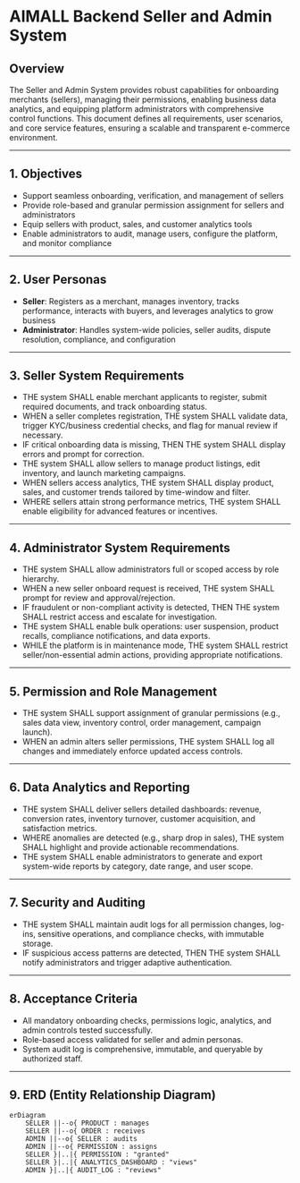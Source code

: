 # AIMALL Backend Seller and Admin System

## Overview
The Seller and Admin System provides robust capabilities for onboarding merchants (sellers), managing their permissions, enabling business data analytics, and equipping platform administrators with comprehensive control functions. This document defines all requirements, user scenarios, and core service features, ensuring a scalable and transparent e-commerce environment.

---

## 1. Objectives
- Support seamless onboarding, verification, and management of sellers
- Provide role-based and granular permission assignment for sellers and administrators
- Equip sellers with product, sales, and customer analytics tools
- Enable administrators to audit, manage users, configure the platform, and monitor compliance

---

## 2. User Personas
- **Seller**: Registers as a merchant, manages inventory, tracks performance, interacts with buyers, and leverages analytics to grow business
- **Administrator**: Handles system-wide policies, seller audits, dispute resolution, compliance, and configuration

---

## 3. Seller System Requirements
- THE system SHALL enable merchant applicants to register, submit required documents, and track onboarding status.
- WHEN a seller completes registration, THE system SHALL validate data, trigger KYC/business credential checks, and flag for manual review if necessary.
- IF critical onboarding data is missing, THEN THE system SHALL display errors and prompt for correction.
- THE system SHALL allow sellers to manage product listings, edit inventory, and launch marketing campaigns.
- WHEN sellers access analytics, THE system SHALL display product, sales, and customer trends tailored by time-window and filter.
- WHERE sellers attain strong performance metrics, THE system SHALL enable eligibility for advanced features or incentives.

---

## 4. Administrator System Requirements
- THE system SHALL allow administrators full or scoped access by role hierarchy.
- WHEN a new seller onboard request is received, THE system SHALL prompt for review and approval/rejection.
- IF fraudulent or non-compliant activity is detected, THEN THE system SHALL restrict access and escalate for investigation.
- THE system SHALL enable bulk operations: user suspension, product recalls, compliance notifications, and data exports.
- WHILE the platform is in maintenance mode, THE system SHALL restrict seller/non-essential admin actions, providing appropriate notifications.

---

## 5. Permission and Role Management
- THE system SHALL support assignment of granular permissions (e.g., sales data view, inventory control, order management, campaign launch).
- WHEN an admin alters seller permissions, THE system SHALL log all changes and immediately enforce updated access controls.

---

## 6. Data Analytics and Reporting
- THE system SHALL deliver sellers detailed dashboards: revenue, conversion rates, inventory turnover, customer acquisition, and satisfaction metrics.
- WHERE anomalies are detected (e.g., sharp drop in sales), THE system SHALL highlight and provide actionable recommendations.
- THE system SHALL enable administrators to generate and export system-wide reports by category, date range, and user scope.

---

## 7. Security and Auditing
- THE system SHALL maintain audit logs for all permission changes, log-ins, sensitive operations, and compliance checks, with immutable storage.
- IF suspicious access patterns are detected, THEN THE system SHALL notify administrators and trigger adaptive authentication.

---

## 8. Acceptance Criteria
- All mandatory onboarding checks, permissions logic, analytics, and admin controls tested successfully.
- Role-based access validated for seller and admin personas.
- System audit log is comprehensive, immutable, and queryable by authorized staff.

---

## 9. ERD (Entity Relationship Diagram)

```mermaid
erDiagram
    SELLER ||--o{ PRODUCT : manages
    SELLER ||--o{ ORDER : receives
    ADMIN ||--o{ SELLER : audits
    ADMIN ||--o{ PERMISSION : assigns
    SELLER }|..|{ PERMISSION : "granted"
    SELLER }|..|{ ANALYTICS_DASHBOARD : "views"
    ADMIN }|..|{ AUDIT_LOG : "reviews"
```
